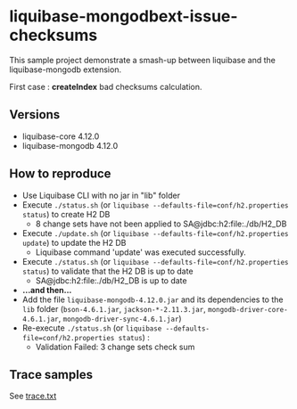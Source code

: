 # liquibase-mongodbext-issue-checksums

This sample project demonstrate a smash-up between liquibase and the liquibase-mongodb extension.

First case : **createIndex** bad checksums calculation.

## Versions

* liquibase-core 4.12.0
* liquibase-mongodb 4.12.0

## How to reproduce

* Use Liquibase CLI with no jar in "lib" folder
* Execute `./status.sh` (or `liquibase --defaults-file=conf/h2.properties status`) to create H2 DB
  * 8 change sets have not been applied to SA@jdbc:h2:file:./db/H2_DB
* Execute `./update.sh` (or `liquibase --defaults-file=conf/h2.properties update`) to update the H2 DB
  * Liquibase command 'update' was executed successfully.
* Execute `./status.sh` (or `liquibase --defaults-file=conf/h2.properties status`) to validate that the H2 DB is up to date
  * SA@jdbc:h2:file:./db/H2_DB is up to date
* **...and then...**
* Add the file `liquibase-mongodb-4.12.0.jar` and its dependencies to the `lib` folder (`bson-4.6.1.jar`, `jackson-*-2.11.3.jar`, `mongodb-driver-core-4.6.1.jar`, `mongodb-driver-sync-4.6.1.jar`)
* Re-execute `./status.sh` (or `liquibase --defaults-file=conf/h2.properties status`) :
  * Validation Failed: 3 change sets check sum

## Trace samples

See [trace.txt](trace.txt)
